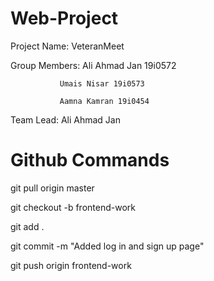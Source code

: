 # Web-Project

Project Name: VeteranMeet

Group Members: Ali Ahmad Jan 19i0572

               Umais Nisar 19i0573

               Aamna Kamran 19i0454
               
Team Lead: Ali Ahmad Jan               
               

# Github Commands
git pull origin master

git checkout -b frontend-work

git add .

git commit -m "Added log in and sign up page"

git push origin frontend-work
